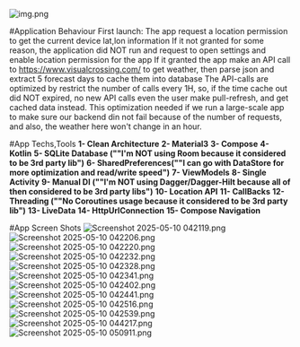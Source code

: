 ![img.png](images/img.png)

#Application Behaviour
First launch: The app request a location permission to get the current device lat,lon information
If it not granted for some reason, the application did NOT run and request to open settings and enable location permission for the app
If it granted the app make an API call to https://www.visualcrossing.com/ to get weather, then parse json and extract 5 forecast days to cache them into database
The API-calls are optimized by restrict the number of calls every 1H, so, if the time cache out did NOT expired, no new API calls even the user make pull-refresh, and get cached data instead.
This optimization needed if we run a large-scale app to make sure our backend din not fail because of the number of requests, and also, the weather here won't change in an hour.

#App Techs,Tools
**1-  Clean Architecture**
**2-  Material3**
**3-  Compose**
**4-  Kotlin**
**5-  SQLite Database (""I'm NOT using Room because it considered to be 3rd party lib")**
**6-  SharedPreferences(""I can go with DataStore for more optimization and read/write speed")**
**7-  ViewModels**
**8-  Single Activity**
**9-  Manual DI (""I'm NOT using Dagger/Dagger-Hilt because all of then considered to be 3rd party libs")**
**10- Location API**
**11- CallBacks**
**12- Threading (""No Coroutines usage because it considered to be 3rd party lib")**
**13- LiveData**
**14- HttpUrlConnection**
**15- Compose Navigation**

#App Screen Shots
![Screenshot 2025-05-10 042119.png](images/Screenshot%202025-05-10%20042119.png)
![Screenshot 2025-05-10 042206.png](images/Screenshot%202025-05-10%20042206.png)
![Screenshot 2025-05-10 042220.png](images/Screenshot%202025-05-10%20042220.png)
![Screenshot 2025-05-10 042232.png](images/Screenshot%202025-05-10%20042232.png)
![Screenshot 2025-05-10 042328.png](images/Screenshot%202025-05-10%20042328.png)
![Screenshot 2025-05-10 042341.png](images/Screenshot%202025-05-10%20042341.png)
![Screenshot 2025-05-10 042402.png](images/Screenshot%202025-05-10%20042402.png)
![Screenshot 2025-05-10 042441.png](images/Screenshot%202025-05-10%20042441.png)
![Screenshot 2025-05-10 042516.png](images/Screenshot%202025-05-10%20042516.png)
![Screenshot 2025-05-10 042539.png](images/Screenshot%202025-05-10%20042539.png)
![Screenshot 2025-05-10 044217.png](images/Screenshot%202025-05-10%20044217.png)
![Screenshot 2025-05-10 050911.png](images/Screenshot%202025-05-10%20050911.png)